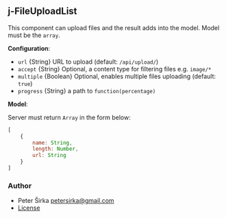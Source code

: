 ## j-FileUploadList

This component can upload files and the result adds into the model. Model must be the `array`.

__Configuration__:

- `url` {String} URL to upload (default: `/api/upload/`)
- `accept` {String} Optional, a content type for filtering files e.g. `image/*`
- `multiple` {Boolean} Optional, enables multiple files uploading (default: `true`)
- `progress` {String} a path to `function(percentage)`

__Model__:

Server must return `Array` in the form below:

```javascript
[
	{
		name: String,
		length: Number,
		url: String
	}
]
```

### Author

- Peter Širka <petersirka@gmail.com>
- [License](https://www.totaljs.com/license/)